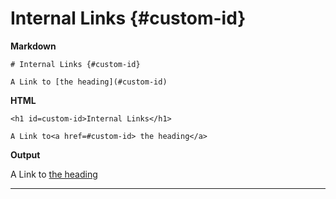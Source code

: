 # Internal Links {#custom-id}

**Markdown**

    # Internal Links {#custom-id}

    A Link to [the heading](#custom-id)

**HTML**

    <h1 id=custom-id>Internal Links</h1>

    A Link to<a href=#custom-id> the heading</a>

**Output**

A Link to [the heading](#custom-id)

---
